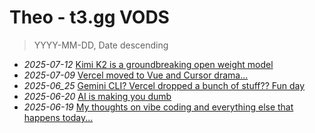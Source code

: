 # Theo - t3․gg VODS

> YYYY-MM-DD, Date descending

- _2025-07-12_ [Kimi K2 is a groundbreaking open weight model](https://www.youtube.com/watch?v=lEv3jZswHgc)
- _2025-07-09_ [Vercel moved to Vue and Cursor drama...](https://www.youtube.com/watch?v=ycj9OAru9nk)
- _2025-06_25_ [Gemini CLI? Vercel dropped a bunch of stuff?? Fun day](https://www.youtube.com/watch?v=iSvxxGhPZUg)
- _2025-06-20_ [AI is making you dumb](https://www.youtube.com/watch?v=NfrYg_zA0t0)
- _2025-06-19_ [My thoughts on vibe coding and everything else that happens today...](https://www.youtube.com/watch?v=1N9Zq2Je5E0)

